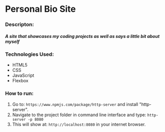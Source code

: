# Personal Bio Site

### Descripton:
##### A site that showcases my coding projects as well as says a little bit about myself



### Technologies Used: 
* HTML5
* CSS
* JavaScript
* Flexbox

### How to run:

1. Go to: `https://www.npmjs.com/package/http-server` and install "http-server".  
2. Navigate to the project folder in command line interface and type: `http-server -p 8080`  
3. This will show at: `http://localhost:8080` in your internet browser.  